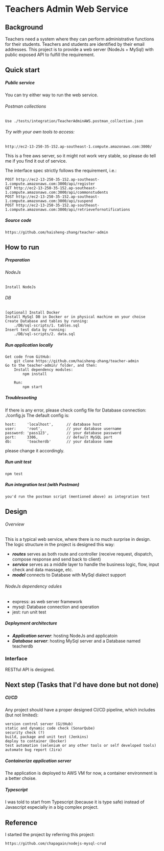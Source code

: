 Teachers Admin Web Service
========

## Background

Teachers need a system where they can perform administrative functions for their students. Teachers and students are identified by their email addresses.
This project is to provide a web server (NodeJs + MySql) with public exposed API to fulfill the requirement.

## Quick start

##### Public service
You can try either way to run the web service.

###### Postman collections
    Use ./tests/integration/TeacherAdminAWS.postman_collection.json
    
###### Try with your own tools to access:
    http://ec2-13-250-35-152.ap-southeast-1.compute.amazonaws.com:3000/

This is a free aws server, so it might not work very stable, so please do tell me if you find it out of service.

The interface spec strictly follows the requirement, i.e.:

    POST http://ec2-13-250-35-152.ap-southeast-1.compute.amazonaws.com:3000/api/register
    GET http://ec2-13-250-35-152.ap-southeast-1.compute.amazonaws.com:3000/api/commonstudents
    POST http://ec2-13-250-35-152.ap-southeast-1.compute.amazonaws.com:3000/api/suspend
    POST http://ec2-13-250-35-152.ap-southeast-1.compute.amazonaws.com:3000/api/retrievefornotifications

##### Source code
    https://github.com/haisheng-zhang/teacher-admin

## How to run

##### Preparation
###### NodeJs
    Install NodeJs

###### DB
    [optional] Install Docker
    Install MySql DB in Docker or in physical machine on your choise
    Create Database and tables by running:
        ./DB/sql-scripts/1. tables.sql
    Insert test data by running:
        ./DB/sql-scripts/2. data.sql

##### Run application locally
    Get code from GitHub:
        git clone https://github.com/haisheng-zhang/teacher-admin
	Go to the teacher-admin/ folder, and then:
		Install dependency modules:
			npm install

		Run:
			npm start

##### Troublesooting
If there is any error, please check config file for Database connection:
    ./config.js
The default config is:

	host:     'localhost', 	    // database host
	user:     'root',           // your database username
	password: 'pass123',        // your database password
	port:     3306,             // default MySQL port
	db:       'teacherdb'       // your database name

please change it accordingly.

##### Run unit test
    npm test

##### Run integration test (with Postman)
    you'd run the postman script (mentioned above) as integration test 

## Design

###### Overview
This is a typical web service, where there is no much surprise in design.
The logic structure in the project is designed this way:

- ***routes*** serves as both route and controller (receive request, dispatch, compose response and send back to client)
- ***service*** serves as a middle layer to handle the business logic, flow, input check and data massage, etc.
- ***model*** connects to Database with MySql dialect support

###### NodeJs dependency odules

- express: as web server framework
- mysql: Database connection and operation
- jest: run unit test

##### Deployment architecture 
- ***Application server***: hosting NodeJs and applicatoin
- ***Database server***: hosting MySql server and a Database named teacherdb

### Interface
RESTful API is designed.

## Next step (Tasks that I'd have done but not done)

##### CI/CD
Any project should have a proper designed CI/CD pipeline, which includes (but not limited):

    version control server (GitHub)
    static and dynamic code check (SonarQube)
    security check (?)
    build, package and unit test (Jenkins)
    deploy to container (Docker)
    test automation (selenium or any other tools or self developed tools)
    automate bug report (Jira)

##### Containerize application server
The application is deployed to AWS VM for now, a container environment is a better choise.

##### Typescript
I was told to start from Typescript (because it is type safe) instead of Javascript especially in a big complex project.

## Reference

I started the project by referring this project:
    
    https://github.com/chapagain/nodejs-mysql-crud
